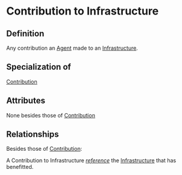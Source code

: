 # Contribution to Infrastructure

## Definition
Any contribution an [Agent](../entities/Agent.md) made to an [Infrastructure](../entities/Infrastructure.md).

## Specialization of
[Contribution](../entities/Contribution.md)

## Attributes
None besides those of [Contribution](../entities/Contribution.md)

## Relationships
Besides those of [Contribution](../entities/Contribution.md):

<a name="rel__references">A Contribution to Infrastructure *[reference](../entities/Infrastructure.md#user-content-rel__has-benefitted-from)* the [Infrastructure](../entities/Infrastructure.md) that has benefitted.</a>
